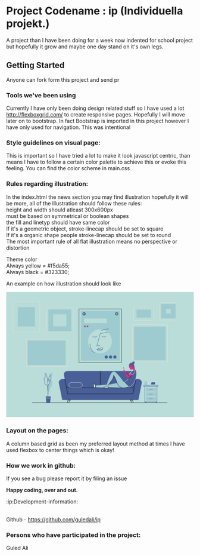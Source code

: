 # Project Codename : ip (Individuella projekt.)
A project than I have been doing for a week now indented for school project but hopefully it grow and maybe one day stand on it's own legs.

## Getting Started
Anyone can fork form this project and send pr

### Tools we've been using
Currently I have only been doing design related stuff so I have used a lot http://flexboxgrid.com/ to create responsive pages. Hopefully I will move later on to bootstrap. In fact Bootstrap is imported in this project however I have only used for navigation. This was intentional



### Style guidelines on visual page:
This is important so I have tried a lot to make it look javascript centric, than means I have to follow a certain color palette to achieve this or evoke this feeling. You can find the color scheme in main.css

### Rules regarding illustration:
In the index.html the news section you may find illustration hopefully it will be more, all of the illustration should follow these rules:<br>
height and width should atleast 300x600px<br>
must be based on symmetrical or boolean shapes<br>
the fill and linetyp should have same color<br>
If it's a geometric object, stroke-linecap should be set to square<br>
If it's a organic shape people stroke-linecap should be set to round<br>
The most important rule of all flat illustration means no perspective or distortion<br>

Theme color<br>
Always yellow =  #f5da55;<br>
Always black =   #323330;<br>

An example on how illustration should look like

![](flat.jpg)



### Layout on the pages:
A column based grid as been my preferred layout method at times I have used flexbox to center things which is okay!




### How we work in github:
If you see a bug please report it by filing an issue

**Happy coding, over and out.**

:ip:Development-information:

<br> Github -  https://github.com/guledali/ip



### Persons who have participated in the project:
Guled Ali


